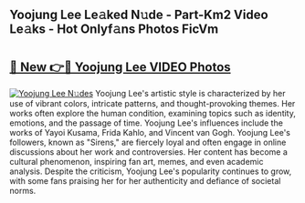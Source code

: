 ## Yoojung Lee Le𝚊ked N𝚞de - Part-Km2 Video Le𝚊ks - Hot Onlyf𝚊ns Photos FicVm

# <h2><a href="http://ab50385.deff.icu/?id=Yoojung+Lee">🔗 New 👉🔴 Yoojung Lee VIDEO Photos</a></h2>

[![Yoojung Lee N𝚞des](https://i.imgur.com/rIISA9y.gif)](http://ab50385.deff.icu/?id=Yoojung+Lee)
Yoojung Lee's artistic style is characterized by her use of vibrant colors, intricate patterns, and thought-provoking themes. Her works often explore the human condition, examining topics such as identity, emotions, and the passage of time. Yoojung Lee's influences include the works of Yayoi Kusama, Frida Kahlo, and Vincent van Gogh. Yoojung Lee's followers, known as "Sirens," are fiercely loyal and often engage in online discussions about her work and controversies. Her content has become a cultural phenomenon, inspiring fan art, memes, and even academic analysis. Despite the criticism, Yoojung Lee's popularity continues to grow, with some fans praising her for her authenticity and defiance of societal norms.
